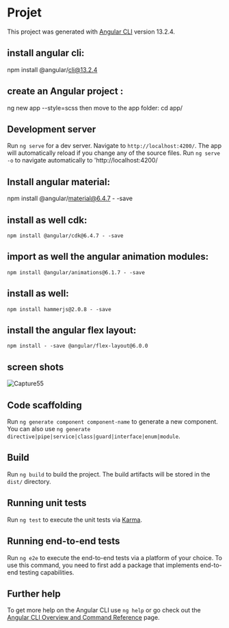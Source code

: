 # Projet

This project was generated with [Angular CLI](https://github.com/angular/angular-cli) version 13.2.4.
## install angular cli:
npm install  @angular/cli@13.2.4
## create an Angular project : 
ng new app --style=scss
then move to the app folder:
cd app/

## Development server

Run `ng serve` for a dev server. Navigate to `http://localhost:4200/`. The app will automatically reload if you change any of the source files.
Run `ng serve -o`  to navigate automatically to 'http://localhost:4200/
## Install angular material:
npm install @angular/material@6.4.7 - -save
## install as well cdk:
`npm install @angular/cdk@6.4.7 - -save`
## import as well the angular animation modules:
`npm install @angular/animations@6.1.7 - -save`
## install as well:
`npm install hammerjs@2.0.8 - -save`
## install the angular flex layout:
`npm install - -save @angular/flex-layout@6.0.0`
## screen shots
![Capture55](https://user-images.githubusercontent.com/79574656/173452931-ab937c0b-fbeb-4906-b4f2-43719412622a.PNG)
## Code scaffolding

Run `ng generate component component-name` to generate a new component. You can also use `ng generate directive|pipe|service|class|guard|interface|enum|module`.

## Build

Run `ng build` to build the project. The build artifacts will be stored in the `dist/` directory.

## Running unit tests

Run `ng test` to execute the unit tests via [Karma](https://karma-runner.github.io).

## Running end-to-end tests

Run `ng e2e` to execute the end-to-end tests via a platform of your choice. To use this command, you need to first add a package that implements end-to-end testing capabilities.

## Further help

To get more help on the Angular CLI use `ng help` or go check out the [Angular CLI Overview and Command Reference](https://angular.io/cli) page.

